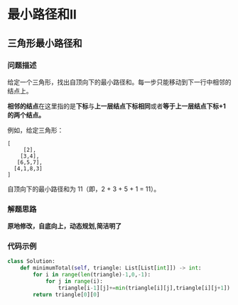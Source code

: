 # 最小路径和II
## 三角形最小路径和
### 问题描述
给定一个三角形，找出自顶向下的最小路径和。每一步只能移动到下一行中相邻的结点上。

**相邻的结点**在这里指的是**下标**与**上一层结点下标相同**或者**等于上一层结点下标+1的两个结点。**

例如，给定三角形：
```
[
     [2],
    [3,4],
   [6,5,7],
  [4,1,8,3]
]
```
自顶向下的最小路径和为 11（即，2 + 3 + 5 + 1 = 11）。
### 解题思路
**原地修改，自底向上，动态规划,简洁明了**
### 代码示例
```python
class Solution:
    def minimumTotal(self, triangle: List[List[int]]) -> int:
        for i in range(len(triangle)-1,0,-1):
            for j in range(i):
                triangle[i-1][j]+=min(triangle[i][j],triangle[i][j+1])
        return triangle[0][0]
```
